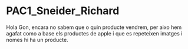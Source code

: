 # PAC1_Sneider_Richard
Hola Gon, encara no sabem que o quin producte vendrem, per aixo hem agafat como a base els productes de apple i que es repeteixen imatges i nomes hi ha un producte.
